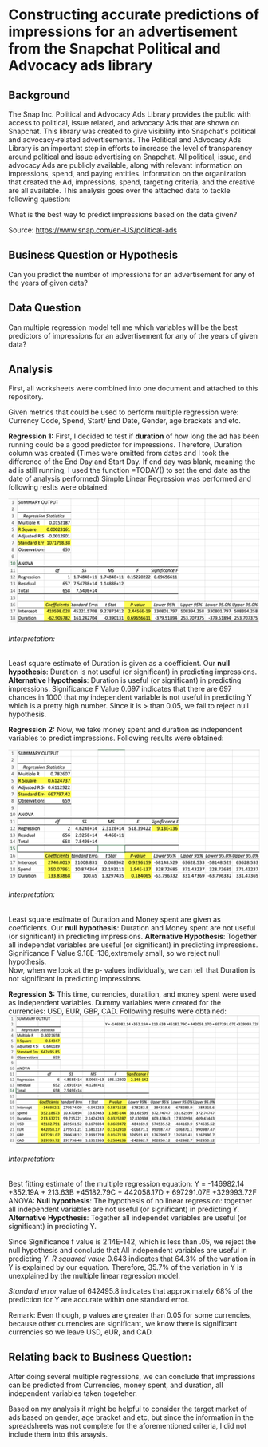 # Constructing accurate predictions of impressions for an advertisement from the Snapchat Political and Advocacy ads library 

## Background 

The Snap Inc. Political and Advocacy Ads Library provides the public with access to political, issue related, and advocacy Ads that are shown on Snapchat. This library was created to give visibility into Snapchat's political and advocacy-related advertisements. The Political and Advocacy Ads Library is an important step in efforts to increase the level of transparency around political and issue advertising on Snapchat. All political, issue, and advocacy Ads are publicly available, along with relevant information on impressions, spend, and paying entities. Information on the organization that created the Ad, impressions, spend, targeting criteria, and the creative are all available. This analysis goes over the attached data to tackle following question: 

What is the best way to predict impressions based on the data given?


Source: https://www.snap.com/en-US/political-ads 


## Business Question or Hypothesis 

Can you predict the number of impressions for an advertisement for any of the years of given data?

## Data Question 

Can multiple regression model tell me which variables will be the best predictors of impressions for an advertisement for any of the years of given data?

## Analysis

First, all worksheets were combined into one document and attached to this repository. 

Given metrics that could be used to perform multiple regression were: Currency Code, Spend, Start/ End Date, Gender, age brackets and etc. 

**Regression 1:** First, I decided to test if **duration** of how long the ad has been running could be a good predictor for impressions. 
  Therefore, Duration column was created (Times were omitted from dates and I took the difference of the End Day and Start Day. If end day was blank, meaning the ad is still running, I used the function =TODAY() to set the end date as the date of analysis performed) 
  Simple Linear Regression was performed and following reslts were obtained:
  
  ![Simple Linear Regression,Duration](https://github.com/DurdonaG/linear_regression_snapchatdata/blob/main/Analyzed%20Data%20and%20Results/Screen%20Shot%202021-03-04%20at%208.48.50%20AM.png)
  
  ###### Interpretation:
  Least square estimate of Duration is given as a coefficient. Our **null hypothesis**: Duration is not useful (or significant) in predicting impressions. **Alternative Hypothesis**: Duration is useful (or significant) in predicting impressions.
  Significance F Value 0.697 indicates that there are 697 chances in 1000 that my independent variable is not useful in predicting Y which is a pretty high number. 
  Since it is > than 0.05, we fail to reject null hypothesis. 

**Regression 2:** Now, we take money spent and duration as independent variables to predict impressions. Following results were obtained: 

![Simple Linear Regression,Duration and Money Spent](https://github.com/DurdonaG/linear_regression_snapchatdata/blob/main/Analyzed%20Data%20and%20Results/image.png)

###### Interpretation:
  Least square estimate of Duration and Money spent are given as coefficients. Our **null hypothesis**: Duration and Money spent are not useful (or significant) in predicting impressions. **Alternative Hypothesis**: Together all independet variables are useful (or significant) in predicting impressions.
  Significance F Value 9.18E-136,extremely small, so we reject null hypothesis.  
  Now, when we look at the p- values individually, we can tell that Duration is not significant in predicting impressions. 
  
**Regression 3:**  This time, currencies, duratiion, and money spent were used as independent variables. Dummy variables were created for the currencies: USD, EUR, GBP, CAD. Following results were obtained: 
![Simple Linear Regression: Currency, duration, money spent](https://github.com/DurdonaG/linear_regression_snapchatdata/blob/main/Analyzed%20Data%20and%20Results/Screen%20Shot%202021-03-04%20at%209.15.41%20AM.png)

###### Interpretation:
Best fitting estimate of the multiple regression equation: Y = -146982.14 +352.19A + 213.63B +45182.79C + 442058.17D + 697291.07E +329993.72F
ANOVA:  **Null hypothesis**: The hypothesis of no linear regression: together all independent variables are not useful (or significant) in predicting Y. **Alternative Hypothesis**: Together all independet variables are useful (or significant) in predicting Y.

Since Significance f value is 2.14E-142, which is less than .05, we reject the null hypothesis and conclude that All independent variables are useful in predicting Y. 
*R squared value* 0.643 indicates that 64.3% of the variation in Y is explained by our equation. Therefore, 35.7% of the variation in Y is unexplained by the multiple linear regression model. 

*Standard error* value of 642495.8 indicates that approximately 68% of the prediction for Y are accurate within one standard error. 

Remark: Even though, p values are greater than 0.05 for some currencies, because other currencies are significant, we know there is significant currencies so we leave USD, eUR, and CAD. 

## Relating back to Business Question: ##

After doing several multiple regressions, we can conclude that impressions can be predicted from Currencies, money spent, and duration, all independent variables taken togeteher. 

Based on my analysis it might be helpful to consider the target market of ads based on gender, age bracket and etc, but since the information in the spreadsheets was not complete for the aforementioned criteria, I did not include them into this anaysis. 













